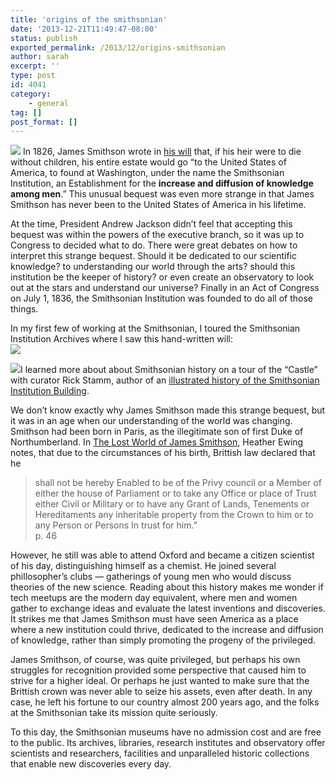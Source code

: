 ```yaml
---
title: 'origins of the smithsonian'
date: '2013-12-21T11:49:47-08:00'
status: publish
exported_permalink: /2013/12/origins-smithsonian
author: sarah
excerpt: ''
type: post
id: 4041
category:
    - general
tag: []
post_format: []
---
```

![](http://farm3.staticflickr.com/2823/8807316859_8213861fa0_m.jpg) In 1826, James Smithson wrote in [his will](http://siarchives.si.edu/history/exhibits/stories/last-will-and-testament-october-23-1826) that, if his heir were to die without children, his entire estate would go “to the United States of America, to found at Washington, under the name the Smithsonian Institution, an Establishment for the **increase and diffusion of knowledge among men**.” This unusual bequest was even more strange in that James Smithson has never been to the United States of America in his lifetime.

At the time, President Andrew Jackson didn’t feel that accepting this bequest was within the powers of the executive branch, so it was up to Congress to decided what to do. There were great debates on how to interpret this strange bequest. Should it be dedicated to our scientific knowledge? to understanding our world through the arts? should this institution be the keeper of history? or even create an observatory to look out at the stars and understand our universe? Finally in an Act of Congress on July 1, 1836, the Smithsonian Institution was founded to do all of those things.

In my first few of working at the Smithsonian, I toured the Smithsonian Institution Archives where I saw this hand-written will:  
[![](http://monosnap.com/image/z26881JdFyYpzQFT6tvM3LQc4.png)](http://siarchives.si.edu/history/exhibits/stories/last-will-and-testament-october-23-1826)

![](http://distilleryimage10.s3.amazonaws.com/77c978c0d74711e287a122000ae90f87_7.jpg)I learned more about about Smithsonian history on a tour of the “Castle” with curator Rick Stamm, author of an [illustrated history of the Smithsonian Institution Building](http://www.amazon.com/The-Castle-Second-Edition-Illustrated/dp/1588343510).

We don’t know exactly why James Smithson made this strange bequest, but it was in an age when our understanding of the world was changing. Smithson had been born in Paris, as the illegitimate son of first Duke of Northumberland. In [The Lost World of James Smithson](http://www.amazon.com/The-Lost-World-James-Smithson/dp/B001G7R84C), Heather Ewing notes, that due to the circumstances of his birth, Brittish law declared that he

> shall not be hereby Enabled to be of the Privy council or a Member of either the house of Parliament or to take any Office or place of Trust either Civil or Military or to have any Grant of Lands, Tenements or Hereditaments any inheritable property from the Crown to him or to any Person or Persons In trust for him.”   
> p. 46

However, he still was able to attend Oxford and became a citizen scientist of his day, distinguishing himself as a chemist. He joined several phillosopher’s clubs — gatherings of young men who would discuss theories of the new science. Reading about this history makes me wonder if tech meetups are the modern day equivalent, where men and women gather to exchange ideas and evaluate the latest inventions and discoveries. It strikes me that James Smithson must have seen America as a place where a new institution could thrive, dedicated to the increase and diffusion of knowledge, rather than simply promoting the progeny of the privileged.

James Smithson, of course, was quite privileged, but perhaps his own struggles for recognition provided some perspective that caused him to strive for a higher ideal. Or perhaps he just wanted to make sure that the Brittish crown was never able to seize his assets, even after death. In any case, he left his fortune to our country almost 200 years ago, and the folks at the Smithsonian take its mission quite seriously.

To this day, the Smithsonian museums have no admission cost and are free to the public. Its archives, libraries, research institutes and observatory offer scientists and researchers, facilities and unparalleled historic collections that enable new discoveries every day.
